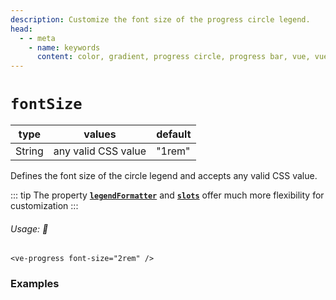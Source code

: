 ```yaml
---
description: Customize the font size of the progress circle legend.
head:
  - - meta
    - name: keywords
      content: color, gradient, progress circle, progress bar, vue, vue3, vuejs, vue.js, dash, dashed, line, dot
---
```


# `fontSize`

<Badge class="mt-2" type="success" text="Animated" />

| type   | values                      | default |
|--------|-----------------------------|---------|
| String | any valid CSS value         | "1rem"  |

Defines the font size of the circle legend and accepts any valid CSS value.

::: tip
The property **[`legendFormatter`](legendFormatter.md)**
and **[`slots`](../slots/default.md)** offer much more flexibility for customization
:::

###### Usage: 📜

```vue
<ve-progress font-size="2rem" />
```

### Examples

<script setup>
  import FontSize from "../../.vitepress/theme/Guide/FontSize/FontSize.vue";
</script>

<p>

<FontSize>
<template #code="{ progress }">

```js-vue
<ve-progress font-size="2rem" :progress="{{ progress }}" />
<ve-progress font-size="10px" :progress="{{ progress }}" />
```

</template>
</FontSize>

</p>
